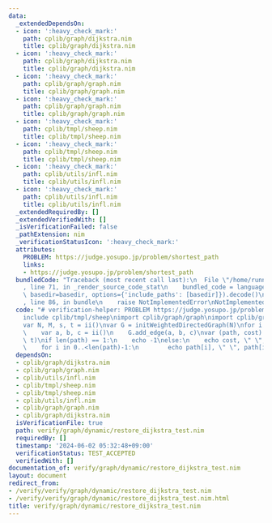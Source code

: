 ```yaml
---
data:
  _extendedDependsOn:
  - icon: ':heavy_check_mark:'
    path: cplib/graph/dijkstra.nim
    title: cplib/graph/dijkstra.nim
  - icon: ':heavy_check_mark:'
    path: cplib/graph/dijkstra.nim
    title: cplib/graph/dijkstra.nim
  - icon: ':heavy_check_mark:'
    path: cplib/graph/graph.nim
    title: cplib/graph/graph.nim
  - icon: ':heavy_check_mark:'
    path: cplib/graph/graph.nim
    title: cplib/graph/graph.nim
  - icon: ':heavy_check_mark:'
    path: cplib/tmpl/sheep.nim
    title: cplib/tmpl/sheep.nim
  - icon: ':heavy_check_mark:'
    path: cplib/tmpl/sheep.nim
    title: cplib/tmpl/sheep.nim
  - icon: ':heavy_check_mark:'
    path: cplib/utils/infl.nim
    title: cplib/utils/infl.nim
  - icon: ':heavy_check_mark:'
    path: cplib/utils/infl.nim
    title: cplib/utils/infl.nim
  _extendedRequiredBy: []
  _extendedVerifiedWith: []
  _isVerificationFailed: false
  _pathExtension: nim
  _verificationStatusIcon: ':heavy_check_mark:'
  attributes:
    PROBLEM: https://judge.yosupo.jp/problem/shortest_path
    links:
    - https://judge.yosupo.jp/problem/shortest_path
  bundledCode: "Traceback (most recent call last):\n  File \"/home/runner/.local/lib/python3.10/site-packages/onlinejudge_verify/documentation/build.py\"\
    , line 71, in _render_source_code_stat\n    bundled_code = language.bundle(stat.path,\
    \ basedir=basedir, options={'include_paths': [basedir]}).decode()\n  File \"/home/runner/.local/lib/python3.10/site-packages/onlinejudge_verify/languages/nim.py\"\
    , line 86, in bundle\n    raise NotImplementedError\nNotImplementedError\n"
  code: "# verification-helper: PROBLEM https://judge.yosupo.jp/problem/shortest_path\n\
    include cplib/tmpl/sheep\nimport cplib/graph/graph\nimport cplib/graph/dijkstra\n\
    var N, M, s, t = ii()\nvar G = initWeightedDirectedGraph(N)\nfor i in 0..<M:\n\
    \    var a, b, c = ii()\n    G.add_edge(a, b, c)\nvar (path, cost) = G.shortest_path(s,\
    \ t)\nif len(path) == 1:\n    echo -1\nelse:\n    echo cost, \" \", len(path)-1\n\
    \    for i in 0..<len(path)-1:\n        echo path[i], \" \", path[i+1]\n"
  dependsOn:
  - cplib/graph/dijkstra.nim
  - cplib/graph/graph.nim
  - cplib/utils/infl.nim
  - cplib/tmpl/sheep.nim
  - cplib/tmpl/sheep.nim
  - cplib/utils/infl.nim
  - cplib/graph/graph.nim
  - cplib/graph/dijkstra.nim
  isVerificationFile: true
  path: verify/graph/dynamic/restore_dijkstra_test.nim
  requiredBy: []
  timestamp: '2024-06-02 05:32:48+09:00'
  verificationStatus: TEST_ACCEPTED
  verifiedWith: []
documentation_of: verify/graph/dynamic/restore_dijkstra_test.nim
layout: document
redirect_from:
- /verify/verify/graph/dynamic/restore_dijkstra_test.nim
- /verify/verify/graph/dynamic/restore_dijkstra_test.nim.html
title: verify/graph/dynamic/restore_dijkstra_test.nim
---
```

